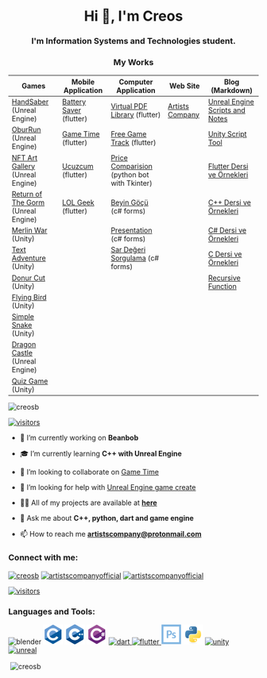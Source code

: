 <h1 align="center">Hi 👋, I'm Creos</h1>
<h3 align="center">I'm Information Systems and Technologies student.</h3>

<h3 align="center">My Works</h1>


| Games                                | Mobile Application      | Computer Application                        | Web Site        | Blog (Markdown)                           |
| ------------------------------------ | ----------------------- | ------------------------------------------- | --------------- | ------------------------------- |
| [HandSaber](https://github.com/creosB/handsaber) (Unreal Engine) | [Battery Saver](https://github.com/creosB/Battery-Saver) (flutter) | [Virtual PDF Library](https://github.com/creosB/Virtual-pdf-library) (flutter)               | [Artists Company](https://artistscompany.tech/) | [Unreal Engine Scripts and Notes](https://github.com/creosB/UnrealScriptsandNotes) |
| [OburRun](https://github.com/creosB/OburRun)      (Unreal Engine)           | [Game Time](https://play.google.com/store/apps/details?id=com.artistscompany.oyunzamani)  (flutter)    | [Free Game Track](https://github.com/creosB/FreeGameTrack) (flutter)                   |                 | [Unity Script Tool](https://github.com/creosB/Unity-Scripts)               |
| [NFT Art Gallery](https://github.com/creosB/NFT-Art-Gallery) (Unreal Engine)    | [Ucuzcum](https://play.google.com/store/apps/details?id=com.artistscompany.ucuzcum)     (flutter)   | [Price Comparision](https://github.com/creosB/Price-Comparision) (python bot with Tkinter) |                 | [Flutter Dersi ve Örnekleri](https://github.com/creosB/flutter-dersi-ve-ornekleri)      |
| [Return of The Gorm](https://github.com/creosB/Return-Of-the-Gorm)   (Unreal Engine)  | [LOL Geek](https://play.google.com/store/apps/details?id=net.puzzleleaf.LOLGEEK)    (flutter)   | [Beyin Göçü](https://github.com/creosB/presentation) (c# forms)                       |                 | [C++ Dersi ve Örnekleri](https://github.com/creosB/CPP-ders-ve-ornekleri)          |
| [Merlin War](https://github.com/creosB/Merlin-War) (Unity)         |                         | [Presentation](https://github.com/creosB/presentation) (c# forms)                     |                 | [C# Dersi ve Örnekleri](https://github.com/creosB/C-Sharp-programlama-dersleri)          |           
| [Text Adventure](https://github.com/creosB/TextAdventure) (Unity)       |                         | [Sar Değeri Sorgulama](https://github.com/creosB/Sar-degeri-sorgu) (c# forms)             |                 | [C Dersi ve Örnekleri](https://github.com/creosB/C-ders-ve-ornekleri)            |            
| [Donur Cut](https://github.com/creosB/DonerCut) (Unity)                  |                         |                                             |                 | [Recursive Function](https://github.com/creosB/RecursiveFunction)              |         
| [Flying Bird](https://github.com/creosB/Flying-Bird) (Unity)           |                         |                                             |                 |                                 |
| [Simple Snake](https://github.com/creosB/Simple-Snake) (Unity)            |                         |                                             |                 |                                 |
| [Dragon Castle](https://play.google.com/store/apps/details?id=com.artistscompany.dragoncastle) (Unreal Engine)             |                         |                                             |                 |                                 |
| [Quiz Game](https://github.com/creosB/bilgi_yarismasi) (Unity)                   |                         |                                             |                 |                                 |


<p align="left"> <img src="https://komarev.com/ghpvc/?username=creosb&label=Profile%20views&color=0e75b6&style=flat" alt="creosb" /> </p>

<a href="https://play.google.com/store/apps/dev?id=6223046675380899342"><img src="https://img.shields.io/badge/Google_Play-414141?style=for-the-badge&amp;logo=google-play&amp;logoColor=green" alt="visitors"></a>

- 🔭 I’m currently working on **Beanbob**

- 🎓 I’m currently learning **C++ with Unreal Engine**

- 👯 I’m looking to collaborate on [Game Time](https://play.google.com/store/apps/details?id=com.artistscompany.oyunzamani)

- 🤝 I’m looking for help with [Unreal Engine game create](http://www.artistscompany.tech/)

- 👨‍💻 All of my projects are available at [**here**](https://www.artistscompany.tech)

- 💬 Ask me about **C++, python, dart and game engine**

- 📫 How to reach me **artistscompany@protonmail.com**

<h3 align="left">Connect with me:</h3>
<p align="left">
<a href="https://twitter.com/creosb" target="blank"><img align="center" src="https://cdn.jsdelivr.net/npm/simple-icons@3.0.1/icons/twitter.svg" alt="creosb" height="30" width="40" /></a>
<a href="https://fb.com/artistscompanyofficial" target="blank"><img align="center" src="https://cdn.jsdelivr.net/npm/simple-icons@3.0.1/icons/facebook.svg" alt="artistscompanyofficial" height="30" width="40" /></a>
<a href="https://instagram.com/artistscompanyofficial" target="blank"><img align="center" src="https://cdn.jsdelivr.net/npm/simple-icons@3.0.1/icons/instagram.svg" alt="artistscompanyofficial" height="30" width="40" /></a>
<p class="has-line-data" data-line-start="4" data-line-end="9"><a href="https://discord.gg/TZkyjTC"><img src="https://img.shields.io/badge/Discord-7289DA?style=for-the-badge&amp;logo=discord&amp;logoColor=white" alt="visitors"></a><br>
</p>

<h3 align="left">Languages and Tools:</h3>
<p align="left">  <img src="https://download.blender.org/branding/community/blender_community_badge_white.svg" alt="blender" width="40" height="40"/>  <a  target="_blank"> <img src="https://raw.githubusercontent.com/devicons/devicon/master/icons/c/c-original.svg" alt="c" width="40" height="40"/> </a> <a target="_blank"> <img src="https://raw.githubusercontent.com/devicons/devicon/master/icons/cplusplus/cplusplus-original.svg" alt="cplusplus" width="40" height="40"/> </a> <a  target="_blank"> <img src="https://raw.githubusercontent.com/devicons/devicon/master/icons/csharp/csharp-original.svg" alt="csharp" width="40" height="40"/> </a> <a href="https://dart.dev" target="_blank"> <img src="https://www.vectorlogo.zone/logos/dartlang/dartlang-icon.svg" alt="dart" width="40" height="40"/> </a> <a href="https://flutter.dev" target="_blank"> <img src="https://www.vectorlogo.zone/logos/flutterio/flutterio-icon.svg" alt="flutter" width="40" height="40"/> </a> <a  target="_blank"> <img src="https://raw.githubusercontent.com/devicons/devicon/master/icons/photoshop/photoshop-line.svg" alt="photoshop" width="40" height="40"/> </a> <a  target="_blank"> <img src="https://raw.githubusercontent.com/devicons/devicon/master/icons/python/python-original.svg" alt="python" width="40" height="40"/> </a> <a href="https://unity.com/" target="_blank"> <img src="https://www.vectorlogo.zone/logos/unity3d/unity3d-icon.svg" alt="unity" width="40" height="40"/> </a> <a href="https://unrealengine.com/" target="_blank"> <img src="https://raw.githubusercontent.com/kenangundogan/fontisto/036b7eca71aab1bef8e6a0518f7329f13ed62f6b/icons/svg/brand/unreal-engine.svg" alt="unreal" width="40" height="40"/> </a> </p>

<p>&nbsp;<img align="center" src="https://github-readme-stats.vercel.app/api?username=creosb&amp;hide=contribs,prs&amp;show_icons=true&amp;theme=radical" alt="creosb" /></p>
